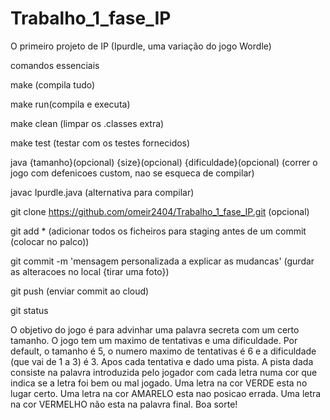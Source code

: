 # Trabalho_1_fase_IP
O primeiro projeto de IP (Ipurdle, uma variação do jogo Wordle)

comandos essenciais

make (compila tudo)

make run(compila e executa)

make clean (limpar os .classes extra)

make test (testar com os testes fornecidos)

java {tamanho}(opcional) {size}(opcional) {dificuldade}(opcional) (correr o jogo com defenicoes custom, nao se esqueca de compilar)

javac Ipurdle.java (alternativa para compilar)

git clone https://github.com/omeir2404/Trabalho_1_fase_IP.git <nome com que queres guardar>(opcional)

git add * (adicionar todos os ficheiros para staging antes de um commit (colocar no palco))

git commit -m 'mensagem personalizada a explicar as mudancas' (gurdar as alteracoes no local {tirar uma foto})

git push (enviar commit ao cloud)

git status


O objetivo do jogo é para advinhar uma palavra secreta com um certo tamanho.
O jogo tem um maximo de tentativas e uma dificuldade.
Por default, o tamanho é 5, o numero maximo de tentativas é 6 e a dificuldade (que vai de 1 a 3) é 3.
Apos cada tentativa e dado uma pista.
A pista dada consiste na palavra introduzida pelo jogador com cada letra numa cor que indica se a letra foi bem ou mal jogado.
Uma letra na cor VERDE esta no lugar certo.
Uma letra na cor AMARELO esta nao posicao errada.
Uma letra na cor VERMELHO não esta na palavra final.
Boa sorte!
